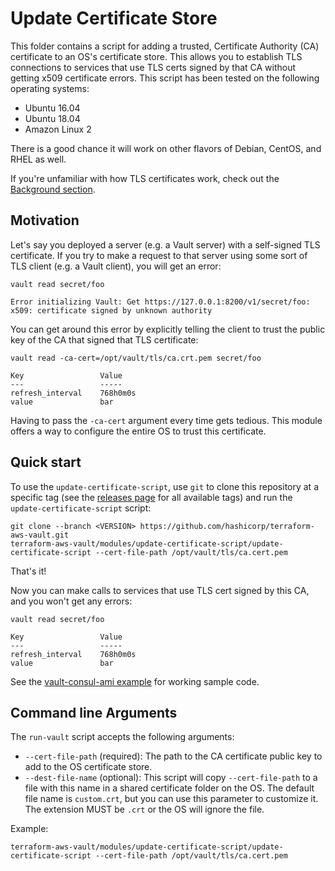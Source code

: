 # Update Certificate Store

This folder contains a script for adding a trusted, Certificate Authority (CA) certificate to an OS's certificate
store. This allows you to establish TLS connections to services that use TLS certs signed by that CA without getting
x509 certificate errors. This script has been tested on the following operating systems:

* Ubuntu 16.04
* Ubuntu 18.04
* Amazon Linux 2

There is a good chance it will work on other flavors of Debian, CentOS, and RHEL as well.

If you're unfamiliar with how TLS certificates work, check out the [Background
section](https://github.com/hashicorp/terraform-aws-vault/tree/master/modules/private-tls-cert#background).





## Motivation

Let's say you deployed a server (e.g. a Vault server) with a self-signed TLS certificate. If you try to make a request
to that server using some sort of TLS client (e.g. a Vault client), you will get an error:

```
vault read secret/foo

Error initializing Vault: Get https://127.0.0.1:8200/v1/secret/foo: x509: certificate signed by unknown authority
```

You can get around this error by explicitly telling the client to trust the public key of the CA that signed that TLS
certificate:

```
vault read -ca-cert=/opt/vault/tls/ca.crt.pem secret/foo

Key                 Value
---                 -----
refresh_interval    768h0m0s
value               bar
```

Having to pass the `-ca-cert` argument every time gets tedious. This module offers a way to configure the entire OS
to trust this certificate.




## Quick start

To use the `update-certificate-script`, use `git` to clone this repository at a specific tag (see the
[releases page](../../../../releases) for all available tags) and run the `update-certificate-script` script:

```
git clone --branch <VERSION> https://github.com/hashicorp/terraform-aws-vault.git
terraform-aws-vault/modules/update-certificate-script/update-certificate-script --cert-file-path /opt/vault/tls/ca.cert.pem
```

That's it!

Now you can make calls to services that use TLS cert signed by this CA, and you won't get any errors:

```
vault read secret/foo

Key                 Value
---                 -----
refresh_interval    768h0m0s
value               bar
```

See the [vault-consul-ami example](https://github.com/hashicorp/terraform-aws-vault/tree/master/examples/vault-consul-ami) for working sample code.





## Command line Arguments

The `run-vault` script accepts the following arguments:

* `--cert-file-path` (required): The path to the CA certificate public key to add to the OS certificate store.
* `--dest-file-name` (optional): This script will copy `--cert-file-path` to a file with this name in a shared
  certificate folder on the OS. The default file name is `custom.crt`, but you can use this parameter to customize
  it. The extension MUST be `.crt` or the OS will ignore the file.

Example:

```
terraform-aws-vault/modules/update-certificate-script/update-certificate-script --cert-file-path /opt/vault/tls/ca.cert.pem
```

